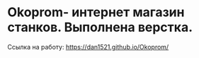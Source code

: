 # Okoprom- интернет магазин станков. Выполнена верстка.
Ссылка на работу: https://dan1521.github.io/Okoprom/
